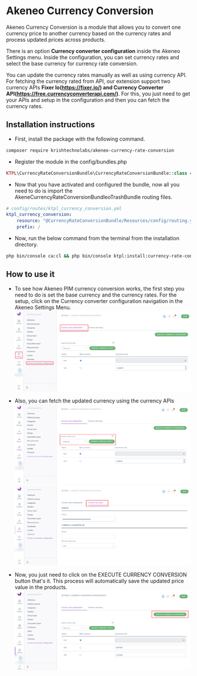 Akeneo Currency Conversion
=====================================

Akeneo Currency Conversion is a module that allows you to convert one currency price to another currency based on the currency rates and process updated prices across products.

There is an option **Currency converter configuration** inside the Akeneo Settings menu. Inside the configuration, you can set currency rates and select the base currency for currency rate conversion.

You can update the currency rates manually as well as using currency API. For fetching the currency rated from API, our extension support two currency APIs **Fixer Io(https://fixer.io/) and Currency Converter API(https://free.currencyconverterapi.com/)**. For this, you just need to get your APIs and setup in the configuration and then you can fetch the currency rates.

Installation instructions
-------------------------

* First, install the package with the following command.
```bash
composer require krishtechnolabs/akeneo-currency-rate-conversion
```
* Register the module in the config/bundles.php
``` php
KTPL\CurrencyRateConversionBundle\CurrencyRateConversionBundle::class => ['all' => true],
```
* Now that you have activated and configured the bundle, now all you need to do is import the AkeneCurrencyRateConversionBundleoTrashBundle routing files.

``` yml
# config/routes/ktpl_currency_conversion.yml
ktpl_currency_conversion:
    resource: "@CurrencyRateConversionBundle/Resources/config/routing.yml"
    prefix: /
```

* Now, run the below command from the terminal from the installation directory.

```bash
php bin/console ca:cl && php bin/console ktpl:install:currency-rate-conversion
```

How to use it
--------------
* To see how Akeneo PIM currency conversion works, the first step you need to do is set the base currency and the currency rates.
For the setup, click on the Currency converter configuration navigation in the Akeneo Settings Menu.
![Akeneo Currency Conversion Menu](./screenshots/currency-conversion-menu.png "Akeneo Currency Conversion Menu Screenshot")

* Also, you can fetch the updated currency using the currency APIs
![Akeneo Currency Conversion Import Currency Rates](./screenshots/fetch-currency-rates.png "Akeneo Currency Conversion Fetch Currencuy Rates Screenshot")
![Akeneo Currency Conversion Setup Apis](./screenshots/setup-currency-api.png "Akeneo Currency Conversion Set up Apis Screenshot")

* Now, you just need to click on the EXECUTE CURRENCY CONVERSION button that's it. This process will automatically save the updated price value in the products.
![Akeneo Currency Conversion Execute Currency Conversion](./screenshots/execute-currency-conversion.png "Akeneo Currency Conversion Execute Currency Conversion Screenshot")
